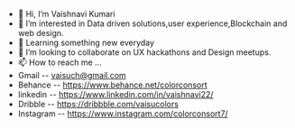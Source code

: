 - 👋 Hi, I’m Vaishnavi Kumari
- 👀 I’m interested in Data driven solutions,user experience,Blockchain and web design.
- 🌱 Learning something new everyday 
- 💞️ I’m looking to collaborate on UX hackathons and Design meetups.
- 📫 How to reach me ...
- Gmail -- vaisuch@gmail.com
- Behance -- https://www.behance.net/colorconsort
- linkedin -- https://www.linkedin.com/in/vaishnavi22/
- Dribble --  https://dribbble.com/vaisucolors
- Instagram -- https://www.instagram.com/colorconsort7/

<!---
Vaishnavi-eng137/Vaishnavi-eng137 is a ✨ special ✨ repository because its `README.md` (this file) appears on your GitHub profile.
You can click the Preview link to take a look at your changes.
--->
